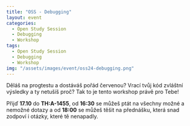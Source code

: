 ```yaml
---
title: "OSS - Debugging"
layout: event
categories:
  - Open Study Session
  - Debugging
  - Workshop
tags:
  - Open Study Session
  - Debugging
  - Workshop
img: "/assets/images/event/oss24-debugging.png"
---
```


Děláš na progtestu a dostáváš pořád červenou? Vrací tvůj kód zvláštní výsledky a ty netušíš proč? Tak to je tento workshop
právě pro Tebe!

Přijď **17.10** do **TH:A-1455**, od **16:30** se můžeš ptát na všechny možné a nemožné dotazy a od **18:00**
se můžeš těšit na přednášku, která snad zodpoví i otázky, které tě nenapadly.
